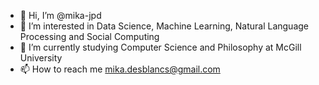 - 👋 Hi, I’m @mika-jpd
- 👀 I’m interested in Data Science, Machine Learning, Natural Language Processing and Social Computing
- 🌱 I’m currently studying Computer Science and Philosophy at McGill University
- 📫 How to reach me mika.desblancs@gmail.com

<!---
mika-jpd/mika-jpd is a ✨ special ✨ repository because its `README.md` (this file) appears on your GitHub profile.
You can click the Preview link to take a look at your changes.
--->
